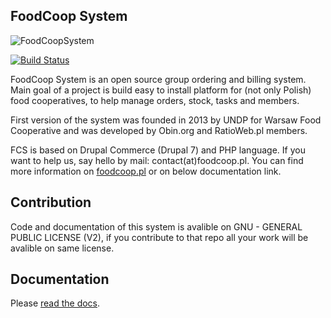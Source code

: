 ## FoodCoop System

![FoodCoopSystem](http://www.foodcoop.pl/images/logo.png)

[![Build Status](https://travis-ci.org/FoodCoopSystem/foodcoopsystem.svg)](https://travis-ci.org/FoodCoopSystem/foodcoopsystem)

FoodCoop System is an open source group ordering and billing system. Main goal of a project is build easy to install platform for (not only Polish) food cooperatives, to help manage orders, stock, tasks and members.

 First version of the system was founded in 2013 by UNDP for Warsaw Food Cooperative and was developed by Obin.org and RatioWeb.pl members. 
 
FCS is based on Drupal Commerce (Drupal 7) and PHP language. If you want to help us, say hello by mail: contact(at)foodcoop.pl. You can find more information on [foodcoop.pl](http://foodcoop.pl/) or on below documentation link.

## Contribution

Code and documentation of this system is avalible on GNU - GENERAL PUBLIC LICENSE (V2), if you contribute to that repo all your work will be avalible on same license. 



## Documentation

Please <a href="http://foodcoopsystem.readthedocs.org" target="_blank">read the docs</a>.
